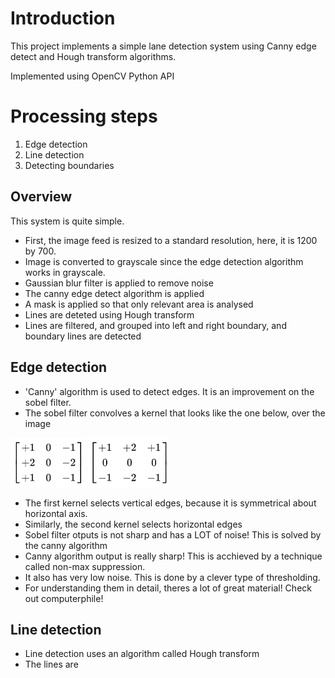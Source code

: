 # Introduction
This project implements a simple lane detection system using Canny edge detect and Hough transform algorithms.

Implemented using OpenCV Python API

# Processing steps
1) Edge detection
2) Line detection
3) Detecting boundaries

## Overview
This system is quite simple. 
- First, the image feed is resized to a standard resolution, here, it is 1200 by 700.
- Image is converted to grayscale since the edge detection algorithm works in grayscale.
- Gaussian blur filter is applied to remove noise
- The canny edge detect algorithm is applied
- A mask is applied so that only relevant area is analysed
- Lines are deteted using Hough transform
- Lines are filtered, and grouped into left and right boundary, and boundary lines are detected

## Edge detection
- 'Canny' algorithm is used to detect edges. It is an improvement on the sobel filter. 
- The sobel filter convolves a kernel that looks like the one below, over the image

![sobel filter image](/images/guide/SobelVertical.png)
![sobel filter image](/images/guide/SobelHorizontal.png)
- The first kernel selects  vertical edges, because it is symmetrical about horizontal axis.
- Similarly, the  second kernel selects horizontal edges
- Sobel filter otputs is not sharp and has a LOT of noise! This is solved by the canny algorithm
- Canny algorithm output is really sharp! This is acchieved by a technique called non-max suppression.
- It also has very low noise. This is done by a clever type of thresholding.
- For understanding them in detail, theres a lot of great material! Check out computerphile!

## Line detection
- Line detection uses an algorithm called Hough transform
- The lines are 
